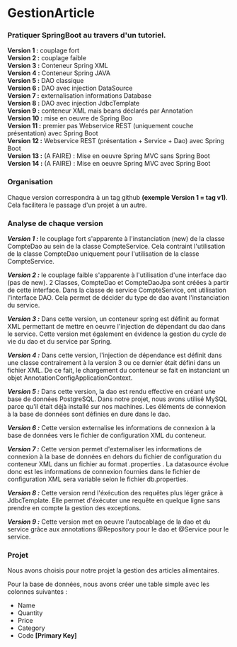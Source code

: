 # GestionArticle


### Pratiquer SpringBoot au travers d'un tutoriel.

**Version 1 :** couplage fort<br>
**Version 2 :** couplage faible<br>
**Version 3 :** Conteneur Spring XML<br>
**Version 4 :** Conteneur Spring JAVA<br>
**Version 5 :** DAO classique<br>
**Version 6 :** DAO avec injection DataSource<br>
**Version 7 :** externalisation informations Database<br>
**Version 8 :**  DAO avec injection JdbcTemplate<br>
**Version 9 :** conteneur XML mais beans déclarés par Annotation<br>
**Version 10 :** mise en oeuvre de Spring Boo<br>
**Version 11 :** premier pas Webservice REST (uniquement couche présentation) avec Spring Boot<br>
**Version 12 :** Webservice REST (présentation + Service + Dao) avec Spring Boot<br>
**Version 13 :** (A FAIRE) : Mise en oeuvre Spring MVC sans Spring Boot<br>
**Version 14 :** (A FAIRE) : Mise en oeuvre Spring MVC avec Spring Boot<br>

### Organisation

Chaque version correspondra à un tag github **(exemple Version 1 = tag v1)**. Cela facilitera le passage d'un projet à un autre.<br>

### Analyse de chaque version

***Version 1 :*** le couplage fort s'apparente à l'instanciation (new) de la classe CompteDao au sein de la classe CompteService. Cela contraint l'utilisation de la classe CompteDao uniquement pour l'utilisation de la classe CompteService.

***Version 2 :*** le couplage faible s'apparente à l'utilisation d'une interface dao (pas de new). 2 Classes, CompteDao et CompteDaoJpa sont créées à partir de cette interface. Dans la classe de service CompteService, ont utilisation l'interface DAO. Cela permet de décider du type de dao avant l'instanciation du service.

***Version 3 :*** Dans cette version, un conteneur spring est définit au format XML permettant de mettre en oeuvre l'injection de dépendant du dao dans le service. Cette version met également en évidence la gestion du cycle de vie du dao et du service par Spring.

***Version 4 :*** Dans cette version, l'injection de dépendance est définit dans une classe contrairement à la version 3 ou ce dernier était défini dans un fichier XML. De ce fait, le chargement du conteneur se fait en instanciant un objet AnnotationConfigApplicationContext.

***Version 5 :*** Dans cette version, la dao est rendu effective en créant une base de données PostgreSQL. Dans notre projet, nous avons utilisé MySQL parce qu'il était déjà installé sur nos machines. Les éléments de connexion à la base de données sont définies en dure dans le dao. 

***Version 6 :*** Cette version externalise les informations de connexion à la base de données vers le fichier de configuration XML du conteneur.

***Version 7 :*** Cette version permet d'externaliser les informations de connexion à la base de données en dehors du fichier de configuration du conteneur XML dans un fichier au format .properties . La datasource évolue donc est les informations de connexion fournies dans le fichier de configuration XML sera variable selon le fichier db.properties.

***Version 8 :*** Cette version rend l'éxécution des requêtes plus léger grâce à JdbcTemplate. Elle permet d'éxécuter une requête en quelque ligne sans prendre en compte la gestion des exceptions.

***Version 9 :*** Cette version met en oeuvre l'autocablage de la dao et du service grâce aux annotations @Repository pour le dao et @Service pour le service.


### Projet

Nous avons choisis pour notre projet la gestion des articles alimentaires.

Pour la base de données, nous avons créer une table simple avec les colonnes suivantes :

 - Name
 - Quantity
 - Price
 - Category
 - Code **[Primary Key]**
